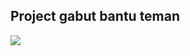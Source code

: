 ## Project gabut bantu teman

![](https://cdn.idntimes.com/content-images/community/2021/05/e0nqwneuyam66pb-c614ced1cdc6c7cc36e0480feecbf8e6-f3bfb8dd4e63e13a98af6d25bda3bb09.jpeg)
